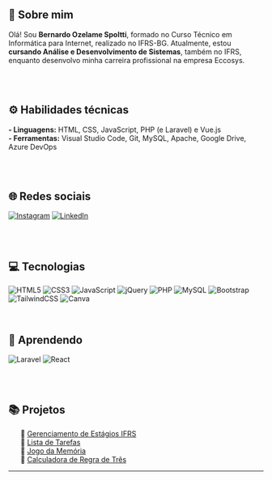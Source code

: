 ## 💫 Sobre mim
Olá! Sou <b>Bernardo Ozelame Spoltti</b>, formado no Curso Técnico em Informática para Internet, realizado no IFRS-BG.
Atualmente, estou <b>cursando Análise e Desenvolvimento de Sistemas</b>, também no IFRS, enquanto desenvolvo minha carreira profissional na empresa Eccosys.

<br><br>

## <b>⚙️ Habilidades técnicas</b><br>
<b>- Linguagens:</b> HTML, CSS, JavaScript, PHP (e Laravel) e Vue.js<br>
<b>- Ferramentas:</b> Visual Studio Code, Git, MySQL, Apache, Google Drive, Azure DevOps

<br><br>

## 🌐 Redes sociais
[![Instagram](https://img.shields.io/badge/Instagram-E4405F?style=for-the-badge&logo=instagram&logoColor=white)](https://instagram.com/beernardoz) [![LinkedIn](https://img.shields.io/badge/LinkedIn-0077B5?style=for-the-badge&logo=linkedin&logoColor=white)](https://linkedin.com/in/bernardoozelame) 

<br><br>

## 💻 Tecnologias
![HTML5](https://img.shields.io/badge/HTML5-E34F26?style=for-the-badge&logo=html5&logoColor=white) ![CSS3](https://img.shields.io/badge/CSS3-1572B6?style=for-the-badge&logo=css3&logoColor=white) ![JavaScript](https://img.shields.io/badge/JavaScript-F7DF1E?style=for-the-badge&logo=javascript&logoColor=black) ![jQuery](https://img.shields.io/badge/jQuery-0769AD?style=for-the-badge&logo=jquery&logoColor=white) ![PHP](https://img.shields.io/badge/PHP-777BB4?style=for-the-badge&logo=php&logoColor=white) ![MySQL](https://img.shields.io/badge/MySQL-00000F?style=for-the-badge&logo=mysql&logoColor=white) ![Bootstrap](https://img.shields.io/badge/Bootstrap-563D7C?style=for-the-badge&logo=bootstrap&logoColor=white) ![TailwindCSS](https://img.shields.io/badge/Tailwind_CSS-38B2AC?style=for-the-badge&logo=tailwind-css&logoColor=white) ![Canva](https://img.shields.io/badge/Canva-%2300C4CC.svg?&style=for-the-badge&logo=Canva&logoColor=white) 

<br>

## 🧠 Aprendendo
![Laravel](https://img.shields.io/badge/Laravel-FF2D20?style=for-the-badge&logo=laravel&logoColor=white) ![React](https://img.shields.io/badge/React-20232A?style=for-the-badge&logo=react&logoColor=61DAFB) 

<br><br>

## 📚 Projetos  
<ol>
  
📌 [Gerenciamento de Estágios IFRS](https://github.com/BernardoOzelame/EstagiosIFRS-BG) <br>
📌 [Lista de Tarefas](https://github.com/BernardoOzelame/ListaDeTarefas) <br>
📌 [Jogo da Memória](https://github.com/BernardoOzelame/JogoDaMemoria) <br>
📌 [Calculadora de Regra de Três](https://github.com/BernardoOzelame/CalculadoraRegraDeTres-JS)

</ol>
  
---
